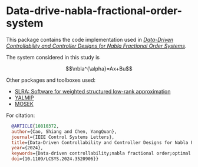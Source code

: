 # Data-drive-nabla-fractional-order-system

This package contains the code implementation used in [*Data-Driven Controllability and Controller Designs for Nabla Fractional Order Systems*](https://doi.org/10.1109/LCSYS.2024.3520906).

The system considered in this study is

$$\nbla^{\alpha}=Ax+Bu$$

Other packages and toolboxes used:

- [SLRA: Software for weighted structured low-rank approximation](https://slra.github.io/software-slra.html)
- [YALMIP](https://yalmip.github.io/)
- [MOSEK](https://www.mosek.com/)

For citation:

```BibTex 
  @ARTICLE{10810372,
  author={Cao, Shiang and Chen, YangQuan},
  journal={IEEE Control Systems Letters}, 
  title={Data-Driven Controllability and Controller Designs for Nabla Fractional Order Systems}, 
  year={2024},
  keywords={Data-driven controllability;nabla fractional order;optimal control},
  doi={10.1109/LCSYS.2024.3520906}}
```

